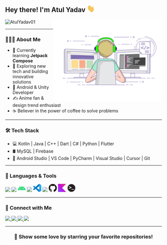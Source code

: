 <h2> Hey there! I'm Atul Yadav <img src="https://github.com/Atulyadav01/AtulYadav01/blob/master/Hi.gif" width="25" /> </h2>
<img align="right" alt="GIF" src="https://raw.githubusercontent.com/AtulYadav01/AtulYadav01/master/gif3.gif" width="350"/>

<p align="left">
  <img src="https://komarev.com/ghpvc/?username=AtulYadav01&label=Profile%20Views&color=0e75b6&style=flat" alt="AtulYadav01" />
</p>

---

### 👨🏻‍💻 About Me

- 🔭 Currently learning **Jetpack Compose**
- 🤔 Exploring new tech and building innovative solutions
- 💼 Android & Unity Developer
- ✍️ Anime fan & design trend enthusiast
- ☕ Believer in the power of coffee to solve problems

---

### 🛠 Tech Stack

- 💻 Kotlin | Java | C++ | Dart | C# | Python | Flutter
- 🛢 MySQL | Firebase
- 🔧 Android Studio | VS Code | PyCharm | Visual Studio | Cursor | Git

---

### 🧰 Languages & Tools

<p>
  <img src="https://img.icons8.com/color/48/000000/c-programming.png" width="26" />
  <img src="https://img.icons8.com/color/48/000000/java-coffee-cup-logo.png" width="26" />
  <img src="https://raw.githubusercontent.com/github/explore/main/topics/android/android.png" width="26" />
  <img src="https://i.pinimg.com/originals/4e/74/7c/4e747c82368d9681b75d54f56319dae7.png" width="26" />
  <img src="https://raw.githubusercontent.com/github/explore/main/topics/visual-studio-code/visual-studio-code.png" width="26" />
  <img src="https://img.icons8.com/color/48/000000/git.png" width="26" />
  <img src="https://raw.githubusercontent.com/github/explore/main/topics/github/github.png" width="26" />
  <img src="https://raw.githubusercontent.com/github/explore/main/topics/kotlin/kotlin.png" width="26" />
  <img src="https://raw.githubusercontent.com/github/explore/main/topics/terminal/terminal.png" width="26" />
</p>

---

### 🤝 Connect with Me

<p>
  <a href="https://atulyadav01.github.io/atul-yadav-portfolio/">
    <img src="https://img.shields.io/badge/Website-Atul%20Yadav-blue?style=flat-square&logo=google-chrome&logoColor=white" />
  </a>
  <a href="https://twitter.com/the_atulyadav">
    <img src="https://img.shields.io/badge/Twitter-@the_atulyadav-1DA1F2?style=flat-square&logo=twitter&logoColor=white" />
  </a>
  <a href="https://linkedin.com/in/atul-yadav01">
    <img src="https://img.shields.io/badge/LinkedIn-atul--yadav01-0A66C2?style=flat-square&logo=linkedin&logoColor=white" />
  </a>
  <a href="https://instagram.com/the.atulyadav">
    <img src="https://img.shields.io/badge/Instagram-the.atulyadav-E4405F?style=flat-square&logo=instagram&logoColor=white" />
  </a>
</p>

---

<div align="center">

### 💖 Show some love by starring your favorite repositories!

</div>
